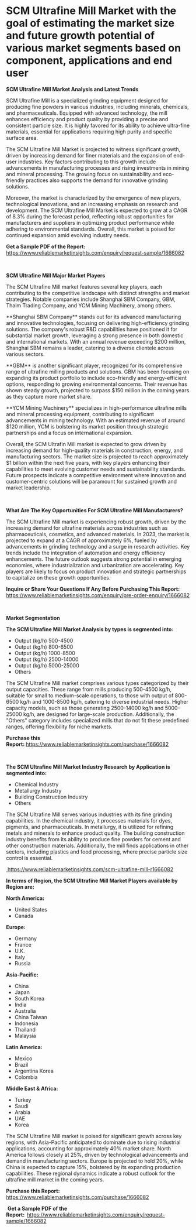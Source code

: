 <p><h1>SCM Ultrafine Mill Market with the goal of estimating the market size and future growth potential of various market segments based on component, applications and end user</h1></p><p><strong>SCM Ultrafine Mill Market Analysis and Latest Trends</strong></p>
<p><p>SCM Ultrafine Mill is a specialized grinding equipment designed for producing fine powders in various industries, including minerals, chemicals, and pharmaceuticals. Equipped with advanced technology, the mill enhances efficiency and product quality by providing a precise and consistent particle size. It is highly favored for its ability to achieve ultra-fine materials, essential for applications requiring high purity and specific surface area.</p><p>The SCM Ultrafine Mill Market is projected to witness significant growth, driven by increasing demand for finer materials and the expansion of end-user industries. Key factors contributing to this growth include advancements in manufacturing processes and rising investments in mining and mineral processing. The growing focus on sustainability and eco-friendly practices also supports the demand for innovative grinding solutions.</p><p>Moreover, the market is characterized by the emergence of new players, technological innovations, and an increasing emphasis on research and development. The SCM Ultrafine Mill Market is expected to grow at a CAGR of 8.3% during the forecast period, reflecting robust opportunities for manufacturers and suppliers in optimizing product performance while adhering to environmental standards. Overall, this market is poised for continued expansion amid evolving industry needs.</p></p>
<p><strong>Get a Sample PDF of the Report:&nbsp;</strong> <a href="https://www.reliablemarketinsights.com/enquiry/request-sample/1666082?utm_campaign=3359&utm_medium=2&utm_source=Github&utm_content=ia&utm_term=17042025&utm_id=scm-ultrafine-mill">https://www.reliablemarketinsights.com/enquiry/request-sample/1666082</a></p>
<p>&nbsp;</p>
<p><strong>SCM Ultrafine Mill Major Market Players</strong></p>
<p><p>The SCM Ultrafine Mill market features several key players, each contributing to the competitive landscape with distinct strengths and market strategies. Notable companies include Shanghai SBM Company, GBM, Thaim Trading Company, and YCM Mining Machinery, among others.</p><p>**Shanghai SBM Company** stands out for its advanced manufacturing and innovative technologies, focusing on delivering high-efficiency grinding solutions. The company's robust R&D capabilities have positioned it for substantial market growth, leveraging a strong presence in both domestic and international markets. With an annual revenue exceeding $200 million, Shanghai SBM remains a leader, catering to a diverse clientele across various sectors.</p><p>**GBM** is another significant player, recognized for its comprehensive range of ultrafine milling products and solutions. GBM has been focusing on expanding its product portfolio to include eco-friendly and energy-efficient options, responding to growing environmental concerns. Their revenue has shown steady growth, projected to surpass $150 million in the coming years as they capture more market share.</p><p>**YCM Mining Machinery** specializes in high-performance ultrafine mills and mineral processing equipment, contributing to significant advancements in mining technology. With an estimated revenue of around $120 million, YCM is bolstering its market position through strategic partnerships and a focus on international expansion.</p><p>Overall, the SCM Ultrafin Mill market is expected to grow driven by increasing demand for high-quality materials in construction, energy, and manufacturing sectors. The market size is projected to reach approximately $1 billion within the next five years, with key players enhancing their capabilities to meet evolving customer needs and sustainability standards. Future prospects indicate a competitive environment where innovation and customer-centric solutions will be paramount for sustained growth and market leadership.</p></p>
<p>&nbsp;</p>
<p><strong>What Are The Key Opportunities For SCM Ultrafine Mill Manufacturers?</strong></p>
<p><p>The SCM Ultrafine Mill market is experiencing robust growth, driven by the increasing demand for ultrafine materials across industries such as pharmaceuticals, cosmetics, and advanced materials. In 2023, the market is projected to expand at a CAGR of approximately 6%, fueled by advancements in grinding technology and a surge in research activities. Key trends include the integration of automation and energy efficiency enhancements. The future outlook suggests strong potential in emerging economies, where industrialization and urbanization are accelerating. Key players are likely to focus on product innovation and strategic partnerships to capitalize on these growth opportunities.</p></p>
<p><strong>Inquire or Share Your Questions If Any Before Purchasing This Report:</strong> <a href="https://www.reliablemarketinsights.com/enquiry/pre-order-enquiry/1666082?utm_campaign=3359&utm_medium=2&utm_source=Github&utm_content=ia&utm_term=17042025&utm_id=scm-ultrafine-mill">https://www.reliablemarketinsights.com/enquiry/pre-order-enquiry/1666082</a></p>
<p>&nbsp;</p>
<p><strong>Market Segmentation</strong></p>
<p><strong>The SCM Ultrafine Mill Market Analysis by types is segmented into:</strong></p>
<p><ul><li>Output (kg/h) 500-4500</li><li>Output (kg/h) 800-6500</li><li>Output (kg/h) 1000-8500</li><li>Output (kg/h) 2500-14000</li><li>Output (kg/h) 5000-25000</li><li>Others</li></ul></p>
<p><p>The SCM Ultrafine Mill market comprises various types categorized by their output capacities. These range from mills producing 500-4500 kg/h, suitable for small to medium-scale operations, to those with output of 800-6500 kg/h and 1000-8500 kg/h, catering to diverse industrial needs. Higher capacity models, such as those generating 2500-14000 kg/h and 5000-25000 kg/h, are designed for large-scale production. Additionally, the "Others" category includes specialized mills that do not fit these predefined ranges, offering flexibility for niche markets.</p></p>
<p><strong>Purchase this Report:&nbsp;</strong><a href="https://www.reliablemarketinsights.com/purchase/1666082?utm_campaign=3359&utm_medium=2&utm_source=Github&utm_content=ia&utm_term=17042025&utm_id=scm-ultrafine-mill">https://www.reliablemarketinsights.com/purchase/1666082</a></p>
<p>&nbsp;</p>
<p><strong>The SCM Ultrafine Mill Market Industry Research by Application is segmented into:</strong></p>
<p><ul><li>Chemical Industry</li><li>Metallurgy Industry</li><li>Building Construction Industry</li><li>Others</li></ul></p>
<p><p>The SCM Ultrafine Mill serves various industries with its fine grinding capabilities. In the chemical industry, it processes materials for dyes, pigments, and pharmaceuticals. In metallurgy, it is utilized for refining metals and minerals to enhance product quality. The building construction industry benefits from its ability to produce fine powders for cement and other construction materials. Additionally, the mill finds applications in other sectors, including plastics and food processing, where precise particle size control is essential.</p></p>
<p><a href="https://www.reliablemarketinsights.com/scm-ultrafine-mill-r1666082?utm_campaign=3359&utm_medium=2&utm_source=Github&utm_content=ia&utm_term=17042025&utm_id=scm-ultrafine-mill">&nbsp;https://www.reliablemarketinsights.com/scm-ultrafine-mill-r1666082</a></p>
<p><strong>In terms of Region, the SCM Ultrafine Mill Market Players available by Region are:</strong></p>
<p>
    <p> <strong> North America: </strong>
        <ul>
            <li>United States</li>
            <li>Canada</li>
        </ul>
        </p> 
    <p> <strong> Europe: </strong>
        <ul>
            <li>Germany</li>
            <li>France</li>
            <li>U.K.</li>
            <li>Italy</li>
            <li>Russia</li>
        </ul>
        </p> 
    <p> <strong> Asia-Pacific: </strong>
        <ul>
            <li>China</li>
            <li>Japan</li>
            <li>South Korea</li>
            <li>India</li>
            <li>Australia</li>
            <li>China Taiwan</li>
            <li>Indonesia</li>
            <li>Thailand</li>
            <li>Malaysia</li>
        </ul>
        </p> 
    <p> <strong> Latin America: </strong>
        <ul>
            <li>Mexico</li>
            <li>Brazil</li>
            <li>Argentina Korea</li>
            <li>Colombia</li>
        </ul>
        </p> 
    <p> <strong> Middle East & Africa: </strong>
        <ul>
            <li>Turkey</li>
            <li>Saudi</li>
            <li>Arabia</li>
            <li>UAE</li>
            <li>Korea</li>
        </ul>
    </p>
    </p>
<p><p>The SCM Ultrafine Mill market is poised for significant growth across key regions, with Asia-Pacific anticipated to dominate due to rising industrial applications, accounting for approximately 40% market share. North America follows closely at 25%, driven by technological advancements and demand in manufacturing sectors. Europe is projected to hold 20%, while China is expected to capture 15%, bolstered by its expanding production capabilities. These regional dynamics indicate a robust outlook for the ultrafine mill market in the coming years.</p></p>
<p><strong>Purchase this Report: </strong><a href="https://www.reliablemarketinsights.com/purchase/1666082?utm_campaign=3359&utm_medium=2&utm_source=Github&utm_content=ia&utm_term=17042025&utm_id=scm-ultrafine-mill">https://www.reliablemarketinsights.com/purchase/1666082</a></p>
<p>&nbsp;<strong>Get a Sample PDF of the Report:&nbsp;&nbsp;</strong><a href="https://www.reliablemarketinsights.com/enquiry/request-sample/1666082?utm_campaign=3359&utm_medium=2&utm_source=Github&utm_content=ia&utm_term=17042025&utm_id=scm-ultrafine-mill">https://www.reliablemarketinsights.com/enquiry/request-sample/1666082</a></p>
<p><strong></strong></p>
<p><p></p><p></p><p></p></p>